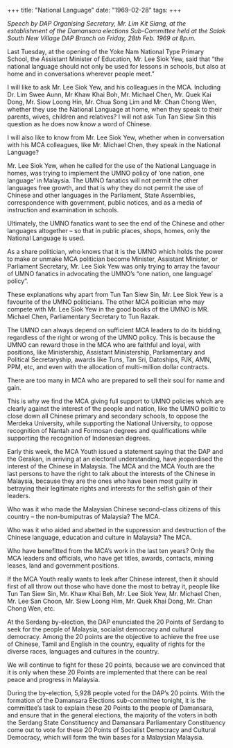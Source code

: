 +++ 
title: "National Language"
date: "1969-02-28"
tags:
+++

_Speech by DAP Organising Secretary, Mr. Lim Kit Siang, at the establishment of the Damansara elections Sub-Committee held at the Salak South New Village DAP Branch on Friday, 28th Feb. 1969 at 8p.m._

Last Tuesday, at the opening of the Yoke Nam National Type Primary School, the Assistant Minister of Education, Mr. Lee Siok Yew, said that “the national language should not only be used for lessons in schools, but also at home and in conversations wherever  people meet.”
	
I will like to ask Mr. Lee Siok Yew, and his colleagues in the MCA. Including Dr. Lim Swee Aunn, Mr Khaw Khai Boh, Mr. Michael Chen, Mr. Quek Kai Dong, Mr. Siow Loong Hin, Mr. Chua Song Lim and Mr. Chan Chong Wen, whether they use the National Language at home, when they speak to their parents, wives, children and relatives? I will not ask Tun Tan Siew Sin this question as he does now know a word of Chinese.
	
I will also like to know from Mr. Lee Siok Yew, whether when in conversation with his MCA colleagues, like Mr. Michael Chen, they speak in the National Language?
	
Mr. Lee Siok Yew, when he called for the use of the National Language in homes, was trying to implement the UMNO policy of ‘one nation, one language’ in Malaysia. The UMNO fanatics will not permit the other languages free growth, and that is why they do not permit the use of Chinese and other languages in the Parliament, State Assemblies, correspondence with government, public notices, and as a media of instruction and examination in schools.</u>
	
Ultimately, the UMNO fanatics want to see the end of the Chinese and other languages altogether – so that in public places, shops, homes, only the National Language is used.
	
As a share politician, who knows that it is the UMNO which holds the power to make or unmake MCA politician become Minister, Assistant Minister, or Parliament Secretary, Mr. Lee Siok Yew was only trying to array the favour of UMNO fanatics in advocating the UMNO’s “one nation, one language’ policy”.
	
These explanations why apart from Tun Tan Siew Sin, Mr. Lee Siok Yew is a favourite of the UMNO politicians. The other MCA politician who may compete with Mr. Lee Siok Yew in the good books of the UMNO is MR. Michael Chen, Parliamentary Secretary to Tun Razak.
	
The UMNO can always depend on sufficient MCA leaders to do its bidding, regardless of the right or wrong of the UMNO policy. This is because the UMNO can reward those in the MCA who are faithful and loyal, with positions, like Ministership, Assistant Ministership, Parliamentary and Political Secretaryship, awards like Tuns, Tan Sri, Datoships, PJK, AMN, PPM, etc, and even with the allocation of multi-million dollar contracts.
	
There are too many in MCA who are prepared to sell their soul for name and gain. 
	
This is why we find the MCA giving full support to UMNO policies which are clearly against the interest of the people and nation, like the UMNO politic to close down all Chinese primary and secondary schools, to oppose the Merdeka University, while supporting the National University, to oppose recognition of Nantah and Formosan degrees and qualifications while supporting the recognition of Indonesian degrees.
	
Early this week, the MCA Youth issued a statement saying that the DAP and the Gerakan, in arriving at an electoral understanding, have jeopardised the interest of the Chinese in Malaysia.
	The MCA and the MCA Youth are the last persons to have the right to talk about the interests of the Chinese in Malaysia, because they are the ones who have been most guilty in betraying their legitimate rights and interests for the selfish gain of their leaders.
	
Who was it who made the Malaysian Chinese second-class citizens of this country – the non-bumiputras of Malaysia? The MCA.
	
Who was it who aided and abetted in the suppression and destruction of the Chinese language, education and culture in Malaysia? The MCA.
	
Who have benefitted from the MCA’s work in the last ten years? Only the MCA leaders and officials, who have get titles, awards, contacts, mining leases, land and government positions.
	
If the MCA Youth really wants to leek after Chinese interest, then it should first of all throw out those who have done the most to betray it, people like Tun Tan Siew Sin, Mr. Khaw Khai Beh, Mr. Lee Siok Yew, Mr. Michael Chen, Mr. Lee San Choon,  Mr. Siew Loong Him, Mr. Quek Khai Dong, Mr. Chan Chong Wen, etc.
	
At the Serdang by-election, the DAP enunciated the 20 Points of Serdang to seek for the people of Malaysia, socialist democracy and cultural democracy. Among the 20 points are the objective to achieve the free use of Chinese, Tamil and English in the country, equality of rights for the diverse races, languages and cultures in the country.
	
We will continue to fight for these 20 points, because we are convinced that it is only when these 20 Points are implemented that there can be real peace and progress in Malaysia.

During the by-election, 5,928 people voted for the DAP’s 20 points. With the formation of the Damansara Elections sub-committee tonight, it is the committee’s task to explain these 20 Points to the people of Damansara, and ensure that in the general elections, the majority of the voters in both the Serdang State Constituency and Damansara Parliamentary Constituency come out to vote for these 20 Points of Socialist Democracy and Cultural Democracy, which will form the twin bases for a Malaysian Malaysia.
 
